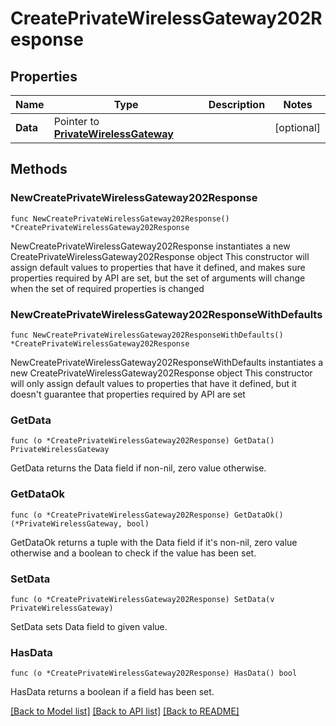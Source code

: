 # CreatePrivateWirelessGateway202Response

## Properties

Name | Type | Description | Notes
------------ | ------------- | ------------- | -------------
**Data** | Pointer to [**PrivateWirelessGateway**](PrivateWirelessGateway.md) |  | [optional] 

## Methods

### NewCreatePrivateWirelessGateway202Response

`func NewCreatePrivateWirelessGateway202Response() *CreatePrivateWirelessGateway202Response`

NewCreatePrivateWirelessGateway202Response instantiates a new CreatePrivateWirelessGateway202Response object
This constructor will assign default values to properties that have it defined,
and makes sure properties required by API are set, but the set of arguments
will change when the set of required properties is changed

### NewCreatePrivateWirelessGateway202ResponseWithDefaults

`func NewCreatePrivateWirelessGateway202ResponseWithDefaults() *CreatePrivateWirelessGateway202Response`

NewCreatePrivateWirelessGateway202ResponseWithDefaults instantiates a new CreatePrivateWirelessGateway202Response object
This constructor will only assign default values to properties that have it defined,
but it doesn't guarantee that properties required by API are set

### GetData

`func (o *CreatePrivateWirelessGateway202Response) GetData() PrivateWirelessGateway`

GetData returns the Data field if non-nil, zero value otherwise.

### GetDataOk

`func (o *CreatePrivateWirelessGateway202Response) GetDataOk() (*PrivateWirelessGateway, bool)`

GetDataOk returns a tuple with the Data field if it's non-nil, zero value otherwise
and a boolean to check if the value has been set.

### SetData

`func (o *CreatePrivateWirelessGateway202Response) SetData(v PrivateWirelessGateway)`

SetData sets Data field to given value.

### HasData

`func (o *CreatePrivateWirelessGateway202Response) HasData() bool`

HasData returns a boolean if a field has been set.


[[Back to Model list]](../README.md#documentation-for-models) [[Back to API list]](../README.md#documentation-for-api-endpoints) [[Back to README]](../README.md)


